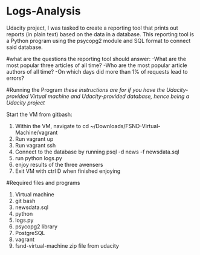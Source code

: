 # Logs-Analysis
Udacity project, I was tasked to create a reporting tool that prints out reports (in plain text) 
based on the data in a database. This reporting tool is a Python program using the psycopg2 module and 
SQL format to connect said database.

#what are the questions the reporting tool should answer:
-What are the most popular three articles of all time?
-Who are the most popular article authors of all time?
-On which days did more than 1% of requests lead to errors?

#Running the Program
*these instructions are for if you have the Udacity-provided Virtual machine and Udacity-provided database, 
hence being a Udacity project*

Start the VM from gitbash:
  1.  Within the VM, navigate to cd ~/Downloads/FSND-Virtual-Machine/vagrant
  2.  Run vagrant up
  3.  Run vagrant ssh
  3.  Connect to the database by running psql -d news -f newsdata.sql
  4.  run python logs.py
  5.  enjoy results of the three awensers
  5.  Exit VM with ctrl D when finished enjoying

#Required files and programs
1. Virtual machine
2. git bash
3. newsdata.sql
4. python
5. logs.py
6. psycopg2 library
7. PostgreSQL
8. vagrant
9. fsnd-virtual-machine zip file from udacity
